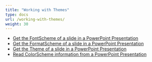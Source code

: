 ```yaml
---
title: "Working with Themes"
type: docs
url: /working-with-themes/
weight: 30
---
```


- [Get the FontScheme of a slide in a PowerPoint Presentation](/get-the-fontscheme-of-a-slide-in-a-powerpoint-presentation/)
- [Get the FormatScheme of a slide in a PowerPoint Presentation](/get-the-formatscheme-of-a-slide-in-a-powerpoint-presentation/)
- [Get the Theme of a slide in a PowerPoint Presentation](/get-the-theme-of-a-slide-in-a-powerpoint-presentation/)
- [Read ColorScheme information from a PowerPoint Presentation](/read-colorscheme-information-from-a-powerpoint-presentation/)
